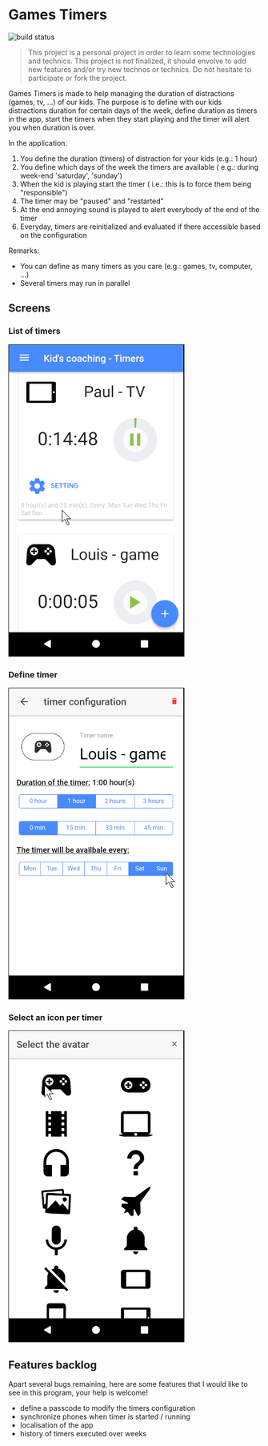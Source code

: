# Games Timers

![build status](http://travis-ci.org/rlasjunies/kct.svg?branch=master)

> This project is a personal project in order to learn some technologies and technics. This project is not finalized, it should envolve to add new features and/or try new technos or technics. Do not hesitate to participate or fork the project.

Games Timers is made to help managing the duration of distractions (games, tv, ...) of our kids. The purpose is to define with our kids distractions duration for certain days of the week, define duration as timers in the app, start the timers when they start playing and the timer will alert you when duration is over.

In the application:

1. You define the duration (timers) of distraction for your kids (e.g.: 1 hour)
1. You define which days of the week the timers are available ( e.g.: during week-end 'saturday', 'sunday')
1. When the kid is playing start the timer ( i.e.: this is to force them being "responsible")
1. The timer may be "paused" and "restarted"
1. At the end annoying sound is played to alert everybody of the end of the timer
1. Everyday, timers are reinitialized and evaluated if there accessible based on the configuration

Remarks:

* You can define as many timers as you care (e.g.: games, tv, computer, ...)
* Several timers may run in parallel

## Screens

### List of timers

![alt](http//../resources/images/listOfTimers.png)

### Define timer

![alt](http//../resources/images/defineTimer.png)

### Select an icon per timer

![alt](http//../resources/images/selectIcon.png)

## Features backlog

Apart several bugs remaining, here are some features that I would like to see in this program, your help is welcome!

* define a passcode to modify the timers configuration
* synchronize phones when timer is started / running
* localisation of the app
* history of timers executed over weeks
